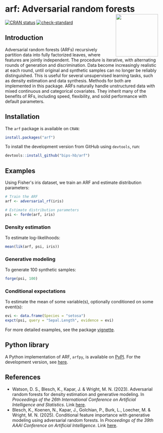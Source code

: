 # arf: Adversarial random forests <a href='https://bips-hb.github.io/arf/'><img src='man/figures/logo.png' align="right" height="139" /></a>

<!-- badges: start -->
[![CRAN status](https://www.r-pkg.org/badges/version/arf)](https://cran.r-project.org/package=arf)
[![check-standard](https://github.com/bips-hb/arf/actions/workflows/check-standard.yaml/badge.svg)](https://github.com/bips-hb/arf/actions/workflows/check-standard.yaml)
<!-- badges: end -->

## Introduction
Adversarial random forests (ARFs) recursively partition data into fully factorized leaves, where features are jointly independent. The procedure is iterative, with alternating rounds of generation and discrimination. Data become increasingly realistic at each round, until original and synthetic samples can no longer be reliably distinguished. This is useful for several unsupervised learning tasks, such as density estimation and data synthesis. Methods for both are implemented in this package. ARFs naturally handle unstructured data with mixed continuous and categorical covariates. They inherit many of the benefits of RFs, including speed, flexibility, and solid performance with default parameters. 


## Installation
The `arf` package is available on `CRAN`:
```R
install.packages("arf")
```
To install the development version from GitHub using `devtools`, run:
```R
devtools::install_github("bips-hb/arf")
```

## Examples
Using Fisher's iris dataset, we train an ARF and estimate distribution parameters:
```R
# Train the ARF
arf <- adversarial_rf(iris)

# Estimate distribution parameters
psi <- forde(arf, iris)
```

### Density estimation
To estimate log-likelihoods:
```R
mean(lik(arf, psi, iris))
```

### Generative modeling
To generate 100 synthetic samples: 
```R
forge(psi, 100)
```

### Conditional expectations
To estimate the mean of some variable(s), optionally conditioned on some event(s):
```R
evi <- data.frame(Species = "setosa")
expct(psi, query = "Sepal.Length", evidence = evi)
```

For more detailed examples, see the package [vignette](https://bips-hb.github.io/arf/articles/vignette.html).

## Python library
A Python implementation of ARF, `arfpy`, is available on [PyPI](https://pypi.org/project/arfpy/). For the development version, see [here](https://github.com/bips-hb/arfpy).

## References
* Watson, D. S., Blesch, K., Kapar, J. & Wright, M. N. (2023). Adversarial random forests for density estimation and generative modeling. In *Proceedings of the 26th International Conference on Artificial Intelligence and Statistics*. Link [here](https://proceedings.mlr.press/v206/watson23a.html).
* Blesch, K., Koenen, N., Kapar, J., Golchian, P., Burk, L., Loecher, M. & Wright, M. N. (2025). Conditional feature importance with generative modeling using adversarial random forests. In *Proceedings of the 39th AAAI Conference on Artificial Intelligence*. Link [here](https://arxiv.org/abs/2501.11178).


